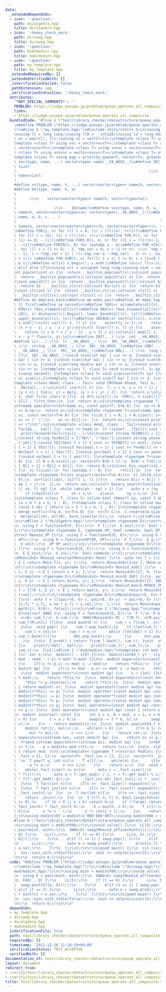 ```yaml
---
data:
  _extendedDependsOn:
  - icon: ':question:'
    path: ds/algebra.hpp
    title: ds/algebra.hpp
  - icon: ':heavy_check_mark:'
    path: ds/swag.hpp
    title: ds/swag.hpp
  - icon: ':question:'
    path: mod/modint.hpp
    title: mod/modint.hpp
  - icon: ':question:'
    path: my_template.hpp
    title: my_template.hpp
  _extendedRequiredBy: []
  _extendedVerifiedWith: []
  _isVerificationFailed: false
  _pathExtension: cpp
  _verificationStatusIcon: ':heavy_check_mark:'
  attributes:
    '*NOT_SPECIAL_COMMENTS*': ''
    PROBLEM: https://judge.yosupo.jp/problem/queue_operate_all_composite
    links:
    - https://judge.yosupo.jp/problem/queue_operate_all_composite
  bundledCode: "#line 1 \"test/library_checker/datastructure/queue_operate_all_composite.test.cpp\"\
    \n#define PROBLEM \"https://judge.yosupo.jp/problem/queue_operate_all_composite\"\
    \r\n#line 2 \"my_template.hpp\"\n#include <bits/stdc++.h>\n\nusing namespace std;\n\
    \nusing ll = long long;\nusing ll8 = __int128;\nusing ld = long double;\nusing\
    \ pi = pair<ll, ll>;\nusing vi = vector<ll>;\ntemplate <class T> using vc = vector<T>;\n\
    template <class T> using vvc = vector<vc<T>>;\ntemplate <class T> using vvvc =\
    \ vector<vvc<T>>;\ntemplate <class T> using vvvvc = vector<vvvc<T>>;\ntemplate\
    \ <class T> using vvvvvc = vector<vvvvc<T>>;\ntemplate <class T> using pq = priority_queue<T>;\n\
    template <class T> using pqg = priority_queue<T, vector<T>, greater<T>>;\n\n#define\
    \ vec(type, name, ...) vector<type> name(__VA_ARGS__)\n#define VEC(type, name,\
    \ size)                                                                      \
    \                                                            \\\n    vector<type>\
    \ name(size);                                                                \
    \                                                                   \\\n    IN(name)\n\
    #define vv(type, name, h, ...) vector<vector<type>> name(h, vector<type>(__VA_ARGS__))\n\
    #define VV(type, name, h, w)                                                 \
    \                                                                            \
    \      \\\n    vector<vector<type>> name(h, vector<type>(w));                \
    \                                                                            \
    \                 \\\n    IN(name)\n#define vvv(type, name, h, w, ...) vector<vector<vector<type>>>\
    \ name(h, vector<vector<type>>(w, vector<type>(__VA_ARGS__)))\n#define vvvv(type,\
    \ name, a, b, c, ...)                                                        \
    \                                                                 \\\n    vector<vector<vector<vector<type>>>>\
    \ name(a, vector<vector<vector<type>>>(b, vector<vector<type>>(c, vector<type>(__VA_ARGS__))))\n\
    \n#define FOR(i, n) for (ll i = 0; (i) < (ll)(n); ++(i))\n#define FOR3(i, m, n)\
    \ for (ll i = (m); (i) < (ll)(n); ++(i))\n#define FOR_R(i, n) for (ll i = (ll)(n)-1;\
    \ (i) >= 0; --(i))\n#define FOR3_R(i, m, n) for (ll i = (ll)(n)-1; (i) >= (ll)(m);\
    \ --(i))\n#define FORIN(x, A) for (auto&& x : A)\n#define FOR_nCk(s, n, k) \\\n\
    \  for (ll s = (1 << k) - 1, tmp_var = 0; s < (1 << n); \\\n  tmp_var = s | (s\
    \ - 1), s = (tmp_var + 1) | (((~tmp_var & -~tmp_var) - 1) >> (__builtin_ctz(s)\
    \ + 1))) \n#define FOR_SUB(t, s) for(ll t = s; t >= 0; t = (t==0 ? -1 : (t - 1)\
    \ & s))\n#define all(x) x.begin(), x.end()\n#define len(x) ll(x.size())\n\n#define\
    \ elif else if\n\nusing ull = unsigned long long;\nusing uint = unsigned int;\n\
    int popcnt(uint x) {\n  return __builtin_popcount(x);\n}\nint popcnt(int x) {\n\
    \  return __builtin_popcount(x);\n}\nint popcnt(ull x) {\n  return __builtin_popcountll(x);\n\
    }\nint popcnt(ll x) {\n  return __builtin_popcountll(x);\n}\nint bsr(uint x) {\n\
    \  return 31 - __builtin_clz(x);\n}\nint bsr(ull x) {\n  return 63 - __builtin_clzll(x);\n\
    }\nint ctz(int x) {\n  return __builtin_ctz(x);\n}\nint ctz(ll x) {\n  return\
    \ __builtin_ctzll(x);\n}\nint ctz(ull x) {\n  return __builtin_ctzll(x);\n}\n\n\
    #define eb emplace_back\n#define mp make_pair\n#define mt make_tuple\n#define\
    \ fi first\n#define se second\n\n#define SUM(v) accumulate(all(v), 0LL)\n#define\
    \ MIN(v) *min_element(all(v))\n#define MAX(v) *max_element(all(v))\n\n#define\
    \ LB(c, x) distance((c).begin(), lower_bound(all(c), (x)))\n#define UB(c, x) distance((c).begin(),\
    \ upper_bound(all(c), (x)))\n#define UNIQUE(x) sort(all(x)), x.erase(unique(all(x)),\
    \ x.end())\n\nll ceil(ll x, ll y) {\n    assert(y >= 1);\n    return (x > 0 ?\
    \ (x + y - 1) / y : x / y);\n}\n\nll floor(ll x, ll y) {\n    assert(y >= 1);\n\
    \    return (x > 0 ? x / y : (x - y + 1) / y);\n}\n\nll mod(ll x, ll y) {\n  return\
    \ x - y * floor(x, y);\n}\n\n#define INT(...) \\\n  int __VA_ARGS__; \\\n  IN(__VA_ARGS__)\n\
    #define LL(...) \\\n  ll __VA_ARGS__; \\\n  IN(__VA_ARGS__)\n#define STR(...)\
    \ \\\n  string __VA_ARGS__; \\\n  IN(__VA_ARGS__)\n#define CHR(...) \\\n  char\
    \ __VA_ARGS__; \\\n  IN(__VA_ARGS__)\n#define DBL(...) \\\n  long double __VA_ARGS__;\
    \ \\\n  IN(__VA_ARGS__)\nvoid scan(int &a) { cin >> a; }\nvoid scan(long long\
    \ &a) { cin >> a; }\nvoid scan(char &a) { cin >> a; }\nvoid scan(double &a) {\
    \ cin >> a; }\nvoid scan(long double &a) { cin >> a; }\nvoid scan(string &a) {\
    \ cin >> a; }\ntemplate <class T, class S> void scan(pair<T, S> &p) { scan(p.first),\
    \ scan(p.second); }\ntemplate <class T> void scan(vector<T> &a) {for(auto &i :\
    \ a) scan(i);}\ntemplate <class T> void scan(T &a) { cin >> a; }\nvoid IN() {}\n\
    template <class Head, class... Tail> void IN(Head &head, Tail &...tail) {\n  scan(head);\n\
    \  IN(tail...);\n}\n\nll isqrt(ll n) {\n  ll x = n, y = (n + 1) / 2;\n  while\
    \ (y < x) { tie(x, y) = mp(y, (y + n / y) / 2); }\n  return x;\n}\n\nvi s_to_vi(string\
    \ S, char first_char='a'){\n  vi A(S.size());\n  FOR(i, S.size()){\n    A[i] =\
    \ S[i] - first_char;\n  }\n  return A;\n}\n\ntemplate <typename T, typename U>\n\
    ostream& operator<<(ostream& os, const pair<T, U>& A) {\n  os << A.fi << \" \"\
    \ << A.se;\n  return os;\n}\n\ntemplate <typename T>\nostream& operator<<(ostream&\
    \ os, const vector<T>& A) {\n  for (size_t i = 0; i < A.size(); i++) {\n    if(i)\
    \ os << \" \";\n    os << A[i];\n  }\n  return os;\n}\n\nvoid print() {\n  cout\
    \ << \"\\n\";\n}\n\ntemplate <class Head, class... Tail>\nvoid print(Head&& head,\
    \ Tail&&... tail) {\n  cout << head;\n  if (sizeof...(Tail)) cout << \" \";\n\
    \  print(forward<Tail>(tail)...);\n}\n\nconst string YESNO[2] = {\"NO\", \"YES\"\
    };\nconst string YesNo[2] = {\"No\", \"Yes\"};\nconst string yesno[2] = {\"no\"\
    , \"yes\"};\nvoid YES(bool t = 1) { cout << YESNO[t] << endl; }\nvoid NO(bool\
    \ t = 1) { YES(!t); }\nvoid Yes(bool t = 1) { cout << YesNo[t] << endl; }\nvoid\
    \ No(bool t = 1) { Yes(!t); }\nvoid yes(bool t = 1) { cout << yesno[t] << endl;\
    \ }\nvoid no(bool t = 1) { yes(!t); }\n\ntemplate <typename T>\nvector<T> cumsum(vector<T>\
    \ A) {\n  ll N = A.size();\n  vector<T> B(N + 1);\n  B[0] = T(0);\n  FOR(i, N)\
    \ { B[i + 1] = B[i] + A[i]; }\n  return B;\n}\n\nvi bin_count(vi& A, ll size)\
    \ {\n  vi C(size);\n  for (auto&& x : A) {\n    ++C[x];\n  }\n  return C;\n}\n\
    \ntemplate <typename T>\nvi argsort(vector<T>& A){\n  vi ids(A.size());\n  iota(all(ids),\
    \ 0);\n  sort(all(ids), [&](ll i, ll j){\n    return A[i] < A[j] || (A[i] == A[j]\
    \ && i < j);\n  });\n  return ids;\n}\n\nll binary_search(function<bool(ll)> check,\
    \ ll ok, ll ng) {\n  while (abs(ok - ng) > 1) {\n    auto x = (ng + ok) / 2;\n\
    \    if (check(x))\n      ok = x;\n    else\n      ng = x;\n  }\n  return ok;\n\
    }\n\ntemplate <class T, class S> inline bool chmax(T &a, const S &b) { return\
    \ (a < b ? a = b, 1 : 0); }\ntemplate <class T, class S> inline bool chmin(T &a,\
    \ const S &b) { return (a > b ? a = b, 1 : 0); }\n\ntemplate <typename T>\nvc<T>\
    \ merge_sort(vc<T>& A, vc<T>& B) {\n  vc<T> C;\n  C.reserve(A.size() + B.size());\n\
    \  merge(all(A), all(B), back_inserter(C));\n  return C;\n}\n#line 3 \"test/library_checker/datastructure/queue_operate_all_composite.test.cpp\"\
    \n\r\n#line 2 \"ds/algebra.hpp\"\n\r\ntemplate <typename E>\r\nstruct Monoid {\r\
    \n  using F = function<E(E, E)>;\r\n  F f;\r\n  E unit;\r\n  bool commute;\r\n\
    };\r\n\r\ntemplate <typename E, typename OP, bool commute, bool OP_commute>\r\n\
    struct Monoid_OP {\r\n  using F = function<E(E, E)>;\r\n  using G = function<E(E,\
    \ OP)>;\r\n  using H = function<OP(OP, OP)>;\r\n  F f;\r\n  G g;\r\n  H h;\r\n\
    \  E unit;\r\n  OP OP_unit;\r\n};\r\n\r\ntemplate <typename E>\r\nstruct Group\
    \ {\r\n  using F = function<E(E, E)>;\r\n  using G = function<E(E)>;\r\n  F f;\r\
    \n  E E_unit;\r\n  G inv;\r\n  bool commute;\r\n};\r\n\r\ntemplate <typename E>\r\
    \nMonoid<E> Monoid_reverse(Monoid<E> Mono) {\r\n  auto rev_f = [=](E x, E y) ->\
    \ E { return Mono.f(x, y); };\r\n  return Monoid<E>({rev_f, Mono.unit, Mono.commute});\r\
    \n}\r\n\r\ntemplate <typename E>\r\nMonoid<E> Monoid_add() {\r\n  auto f = [](E\
    \ x, E y) -> E { return x + y; };\r\n  return Monoid<E>({f, 0, true});\r\n}\r\n\
    \r\ntemplate <typename E>\r\nMonoid<E> Monoid_min(E INF) {\r\n  auto f = [](E\
    \ x, E y) -> E { return min(x, y); };\r\n  return Monoid<E>({f, INF, true});\r\
    \n}\r\n\r\ntemplate <typename E>\r\nMonoid<E> Monoid_max(E MINUS_INF) {\r\n  auto\
    \ f = [](E x, E y) -> E { return max(x, y); };\r\n  return Monoid<E>({f, MINUS_INF,\
    \ true});\r\n}\r\n\r\ntemplate <typename E>\r\nMonoid<pair<E, E>> Monoid_affine()\
    \ {\r\n  auto f = [](pair<E, E> x, pair<E, E> y) -> pair<E, E> {\r\n    return\
    \ {x.fi * y.fi, x.se * y.fi + y.se};\r\n  };\r\n  return Monoid<pair<E, E>>({f,\
    \ mp(E(1), E(0)), false});\r\n}\r\n#line 2 \"ds/swag.hpp\"\n\ntemplate <typename\
    \ E>\nstruct SWAG {\n  using F = function<E(E, E)>;\n  F f;\n  E e;\n  vc<E> dat;\n\
    \  vc<E> cum_l;\n  E cum_r;\n  SWAG(Monoid<E> M) : f(M.f), e(M.unit), cum_l({M.unit}),\
    \ cum_r(M.unit) {}\n\n  void push(E x) {\n    cum_r = f(cum_r, x);\n    dat.eb(x);\n\
    \  }\n\n  void pop() {\n    cum_l.pop_back();\n    if (len(cum_l) == 0) {\n  \
    \    cum_l = {e};\n      cum_r = e;\n      while (len(dat) > 1) {\n        cum_l.eb(f(dat.back(),\
    \ cum_l.back()));\n        dat.pop_back();\n      }\n      dat.pop_back();\n \
    \   }\n  }\n\n  E prod() { return f(cum_l.back(), cum_r); }\n\n  void debug()\
    \ {\n    print(\"dat\", dat);\n    print(\"cum_l\", cum_l);\n    print(\"cum_r\"\
    , cum_r);\n  }\n};\n#line 1 \"mod/modint.hpp\"\ntemplate< int mod >\nstruct modint\
    \ {\n  int x;\n\n  modint() : x(0) {}\n\n  modint(int64_t y) : x(y >= 0 ? y %\
    \ mod : (mod - (-y) % mod) % mod) {}\n\n  modint &operator+=(const modint &p)\
    \ {\n    if((x += p.x) >= mod) x -= mod;\n    return *this;\n  }\n\n  modint &operator-=(const\
    \ modint &p) {\n    if((x += mod - p.x) >= mod) x -= mod;\n    return *this;\n\
    \  }\n\n  modint &operator*=(const modint &p) {\n    x = (int) (1LL * x * p.x\
    \ % mod);\n    return *this;\n  }\n\n  modint &operator/=(const modint &p) {\n\
    \    *this *= p.inverse();\n    return *this;\n  }\n\n  modint operator-() const\
    \ { return modint(-x); }\n\n  modint operator+(const modint &p) const { return\
    \ modint(*this) += p; }\n\n  modint operator-(const modint &p) const { return\
    \ modint(*this) -= p; }\n\n  modint operator*(const modint &p) const { return\
    \ modint(*this) *= p; }\n\n  modint operator/(const modint &p) const { return\
    \ modint(*this) /= p; }\n\n  bool operator==(const modint &p) const { return x\
    \ == p.x; }\n\n  bool operator!=(const modint &p) const { return x != p.x; }\n\
    \n  modint inverse() const {\n    int a = x, b = mod, u = 1, v = 0, t;\n    while(b\
    \ > 0) {\n      t = a / b;\n      swap(a -= t * b, b);\n      swap(u -= t * v,\
    \ v);\n    }\n    return modint(u);\n  }\n\n  modint pow(int64_t n) const {\n\
    \    modint ret(1), mul(x);\n    while(n > 0) {\n      if(n & 1) ret *= mul;\n\
    \      mul *= mul;\n      n >>= 1;\n    }\n    return ret;\n  }\n\n  friend ostream\
    \ &operator<<(ostream &os, const modint &p) {\n    return os << p.x;\n  }\n\n\
    \  friend istream &operator>>(istream &is, modint &a) {\n    int64_t t;\n    is\
    \ >> t;\n    a = modint< mod >(t);\n    return (is);\n  }\n\n  static int get_mod()\
    \ { return mod; }\n};\n\ntemplate< typename T >\nstruct ModCalc {\n  vector<T>\
    \ _fact = {1, 1};\n  vector<T> _fact_inv = {1, 1};\n  vector<T> _inv = {0, 1};\n\
    \  \n  T pow(T a, int n){\n    T x(1);\n    while(n) {\n      if(n & 1) x *= a;\n\
    \      a *= a;\n      n >>= 1;\n    }\n    return x;\n  }\n  void expand(int n){\n\
    \    while(_fact.size() <= n){\n      auto i = _fact.size();\n      _fact.eb(_fact[i-1]\
    \ * T(i));\n      auto q = T::get_mod() / i, r = T::get_mod() % i;\n      _inv.eb(_inv[r]\
    \ * T(T::get_mod()-q));\n      _fact_inv.eb(_fact_inv[i-1] * _inv[i]);\n    }\n\
    \  }\n\n  T fact(int n){\n    if(n >= _fact.size()) expand(n);\n    return _fact[n];\n\
    \  }\n\n  T fact_inv(int n){\n    if(n >= _fact.size()) expand(n);\n    return\
    \ _fact_inv[n];\n  }\n  \n  T inv(int n){\n    if(n >= _fact.size()) expand(n);\n\
    \    return _inv[n];\n  }\n  \n  T C(ll n, ll k, bool large=false){\n    assert(n\
    \ >= 0);\n    if (k < 0 || n < k) return 0;\n    if (!large) return fact(n) *\
    \ fact_inv(k) * fact_inv(n-k);\n    k = min(k, n-k);\n    T x(1);\n    FOR(i,\
    \ k){\n      x *= n - i;\n      x *= inv(i + 1);\n    }\n    return x;\n  }\n\
    };\n\nusing modint107 = modint<1'000'000'007>;\nusing modint998 = modint<998'244'353>;\n\
    #line 6 \"test/library_checker/datastructure/queue_operate_all_composite.test.cpp\"\
    \n\r\nusing mint = modint998;\r\n\r\nvoid solve() {\r\n  LL(Q);\r\n  using E =\
    \ pair<mint, mint>;\r\n  SWAG<E> swag(Monoid_affine<mint>());\r\n\r\n  FOR(_,\
    \ Q) {\r\n    LL(t);\r\n    if (t == 0) {\r\n      LL(a, b);\r\n      swag.push(E({a,\
    \ b}));\r\n    }\r\n    elif (t == 1) { swag.pop(); }\r\n    elif (t == 2) {\r\
    \n      LL(x);\r\n      auto e = swag.prod();\r\n      print(e.fi * mint(x) +\
    \ e.se);\r\n    }\r\n  }\r\n}\r\n\r\nsigned main() {\r\n  cin.tie(nullptr);\r\n\
    \  ios::sync_with_stdio(false);\r\n  cout << setprecision(15);\r\n\r\n  solve();\r\
    \n\r\n  return 0;\r\n}\r\n"
  code: "#define PROBLEM \"https://judge.yosupo.jp/problem/queue_operate_all_composite\"\
    \r\n#include \"my_template.hpp\"\r\n\r\n#include \"ds/swag.hpp\"\r\n#include \"\
    mod/modint.hpp\"\r\n\r\nusing mint = modint998;\r\n\r\nvoid solve() {\r\n  LL(Q);\r\
    \n  using E = pair<mint, mint>;\r\n  SWAG<E> swag(Monoid_affine<mint>());\r\n\r\
    \n  FOR(_, Q) {\r\n    LL(t);\r\n    if (t == 0) {\r\n      LL(a, b);\r\n    \
    \  swag.push(E({a, b}));\r\n    }\r\n    elif (t == 1) { swag.pop(); }\r\n   \
    \ elif (t == 2) {\r\n      LL(x);\r\n      auto e = swag.prod();\r\n      print(e.fi\
    \ * mint(x) + e.se);\r\n    }\r\n  }\r\n}\r\n\r\nsigned main() {\r\n  cin.tie(nullptr);\r\
    \n  ios::sync_with_stdio(false);\r\n  cout << setprecision(15);\r\n\r\n  solve();\r\
    \n\r\n  return 0;\r\n}\r\n"
  dependsOn:
  - my_template.hpp
  - ds/swag.hpp
  - ds/algebra.hpp
  - mod/modint.hpp
  isVerificationFile: true
  path: test/library_checker/datastructure/queue_operate_all_composite.test.cpp
  requiredBy: []
  timestamp: '2021-12-26 21:10:19+09:00'
  verificationStatus: TEST_ACCEPTED
  verifiedWith: []
documentation_of: test/library_checker/datastructure/queue_operate_all_composite.test.cpp
layout: document
redirect_from:
- /verify/test/library_checker/datastructure/queue_operate_all_composite.test.cpp
- /verify/test/library_checker/datastructure/queue_operate_all_composite.test.cpp.html
title: test/library_checker/datastructure/queue_operate_all_composite.test.cpp
---
```


